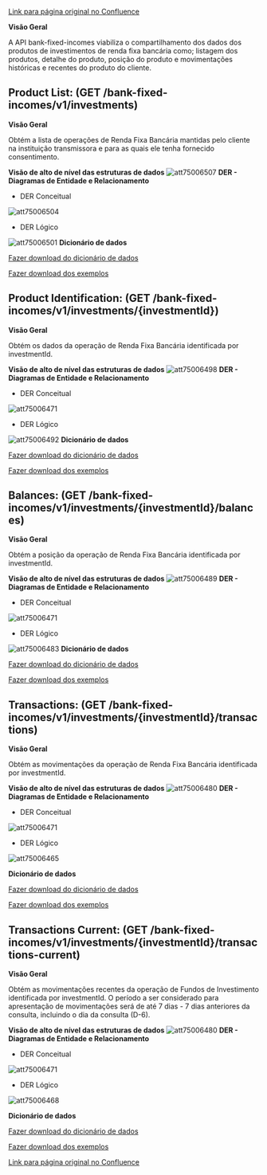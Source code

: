 [Link para página original no Confluence](https://openfinancebrasil.atlassian.net/wiki/spaces/OF/pages/75006428)

**Visão Geral**

A API bank-fixed-incomes viabiliza o compartilhamento dos dados dos produtos de investimentos de renda fixa bancária como; listagem dos produtos, detalhe do produto, posição do produto e movimentações históricas e recentes do produto do cliente.

## **Product List:** (GET /bank-fixed-incomes/v1/investments)

**Visão Geral**

Obtém a lista de operações de Renda Fixa Bancária mantidas pelo cliente na instituição transmissora e para as quais ele tenha fornecido consentimento.

**Visão de alto de nível das estruturas de dados**
![att75006507](Informa%c3%a7%c3%b5es%20Gerais%20-%20Renda%20Fixa%20Banc%c3%a1ria%20-%20v1.0.0-rc1.0/attachments/GET_ProductList_visaoAltoNivel.png)
**DER - Diagramas de Entidade e Relacionamento**

- DER Conceitual

![att75006504](Informa%c3%a7%c3%b5es%20Gerais%20-%20Renda%20Fixa%20Banc%c3%a1ria%20-%20v1.0.0-rc1.0/attachments/GET_ProductList_DER_conceitual.png)
- DER Lógico

![att75006501](Informa%c3%a7%c3%b5es%20Gerais%20-%20Renda%20Fixa%20Banc%c3%a1ria%20-%20v1.0.0-rc1.0/attachments/GET_ProductList_DER_logico.png)
**Dicionário de dados**

[Fazer download do dicionário de dados](https://openbanking-brasil.github.io/openapi/dictionary/banktFixedIncomesGetInvestments_v1.csv)

[Fazer download dos exemplos](https://openbanking-brasil.github.io/openapi/dictionary/example/examples_bankFixedIncomesGetInvestments_v1.csv)

## **Product Identification:** (GET /bank-fixed-incomes/v1/investments/{investmentId})

**Visão Geral**

Obtém os dados da operação de Renda Fixa Bancária identificada por investmentId.

**Visão de alto de nível das estruturas de dados**
![att75006498](Informa%c3%a7%c3%b5es%20Gerais%20-%20Renda%20Fixa%20Banc%c3%a1ria%20-%20v1.0.0-rc1.0/attachments/GET_ProductIdentification_visaoAltoNivel.png)
**DER - Diagramas de Entidade e Relacionamento**

- DER Conceitual

![att75006471](Informa%c3%a7%c3%b5es%20Gerais%20-%20Renda%20Fixa%20Banc%c3%a1ria%20-%20v1.0.0-rc1.0/attachments/DER_conceitual_bancaria-v4.png)
- DER Lógico

![att75006492](Informa%c3%a7%c3%b5es%20Gerais%20-%20Renda%20Fixa%20Banc%c3%a1ria%20-%20v1.0.0-rc1.0/attachments/GET_ProductIdentification_DER_logica.png)
**Dicionário de dados**

[Fazer download do dicionário de dados](https://openbanking-brasil.github.io/openapi/dictionary/banktFixedIncomesGetInvestmentsInvestmentId_v1.csv)

[Fazer download dos exemplos](https://openbanking-brasil.github.io/openapi/dictionary/example/examples_bankFixedIncomesGetInvestmentsInvestmentId_v1.csv)

## **Balances:** (GET /bank-fixed-incomes/v1/investments/{investmentId}/balances)

**Visão Geral**

Obtém a posição da operação de Renda Fixa Bancária identificada por investmentId.

**Visão de alto de nível das estruturas de dados**
![att75006489](Informa%c3%a7%c3%b5es%20Gerais%20-%20Renda%20Fixa%20Banc%c3%a1ria%20-%20v1.0.0-rc1.0/attachments/GET_Balances_visaoAltoNivel.png)
**DER - Diagramas de Entidade e Relacionamento**

- DER Conceitual

![att75006471](Informa%c3%a7%c3%b5es%20Gerais%20-%20Renda%20Fixa%20Banc%c3%a1ria%20-%20v1.0.0-rc1.0/attachments/DER_conceitual_bancaria-v4.png)
- DER Lógico

![att75006483](Informa%c3%a7%c3%b5es%20Gerais%20-%20Renda%20Fixa%20Banc%c3%a1ria%20-%20v1.0.0-rc1.0/attachments/GET_Balances_DER_logico.png)
**Dicionário de dados**

[Fazer download do dicionário de dados](https://openbanking-brasil.github.io/openapi/dictionary/banktFixedIncomesGetInvestmentsInvestmentIdBalances_v1.csv)

[Fazer download dos exemplos](https://openbanking-brasil.github.io/openapi/dictionary/example/examples_bankFixedIncomesGetInvestmentsInvestmentIdBalances_v1.csv)

## **Transactions:** (GET /bank-fixed-incomes/v1/investments/{investmentId}/transactions)

**Visão Geral**

Obtém as movimentações da operação de Renda Fixa Bancária identificada por investmentId.

**Visão de alto de nível das estruturas de dados**
![att75006480](Informa%c3%a7%c3%b5es%20Gerais%20-%20Renda%20Fixa%20Banc%c3%a1ria%20-%20v1.0.0-rc1.0/attachments/GET_Transactions_visaoAltoNivel.png)
**DER - Diagramas de Entidade e Relacionamento**

- DER Conceitual

![att75006471](Informa%c3%a7%c3%b5es%20Gerais%20-%20Renda%20Fixa%20Banc%c3%a1ria%20-%20v1.0.0-rc1.0/attachments/DER_conceitual_bancaria-v4.png)
- DER Lógico

![att75006465](Informa%c3%a7%c3%b5es%20Gerais%20-%20Renda%20Fixa%20Banc%c3%a1ria%20-%20v1.0.0-rc1.0/attachments/DER_logico_Mov_Hist_bancaria-v4.png)

**Dicionário de dados**

[Fazer download do dicionário de dados](https://openbanking-brasil.github.io/openapi/dictionary/banktFixedIncomesGetInvestmentsInvestmentIdTransactions_v1.csv)

[Fazer download dos exemplos](https://openbanking-brasil.github.io/openapi/dictionary/example/examples_bankFixedIncomesGetInvestmentsInvestmentIdTransactions_v1.csv)

## **Transactions Current:** (GET /bank-fixed-incomes/v1/investments/{investmentId}/transactions-current)

**Visão Geral**

Obtém as movimentações recentes da operação de Fundos de Investimento identificada por investmentId. O período a ser considerado para apresentação de movimentações será de até 7 dias - 7 dias anteriores da consulta, incluindo o dia da consulta (D-6).

**Visão de alto de nível das estruturas de dados**
![att75006480](Informa%c3%a7%c3%b5es%20Gerais%20-%20Renda%20Fixa%20Banc%c3%a1ria%20-%20v1.0.0-rc1.0/attachments/GET_Transactions_visaoAltoNivel.png)
**DER - Diagramas de Entidade e Relacionamento**

- DER Conceitual

![att75006471](Informa%c3%a7%c3%b5es%20Gerais%20-%20Renda%20Fixa%20Banc%c3%a1ria%20-%20v1.0.0-rc1.0/attachments/DER_conceitual_bancaria-v4.png)

- DER Lógico

![att75006468](Informa%c3%a7%c3%b5es%20Gerais%20-%20Renda%20Fixa%20Banc%c3%a1ria%20-%20v1.0.0-rc1.0/attachments/DER_logico_Mov_Rec_bancaria-v4.png)

**Dicionário de dados**

[Fazer download do dicionário de dados](https://openbanking-brasil.github.io/openapi/dictionary/banktFixedIncomesGetInvestmentsInvestmentIdTransactionsCurrent_v1.csv)

[Fazer download dos exemplos](https://openbanking-brasil.github.io/openapi/dictionary/example/examples_banktFixedIncomesGetInvestmentsInvestmentIdTransactionsCurrent_v1.csv)

[Link para página original no Confluence](https://openfinancebrasil.atlassian.net/wiki/spaces/OF/pages/75006428)